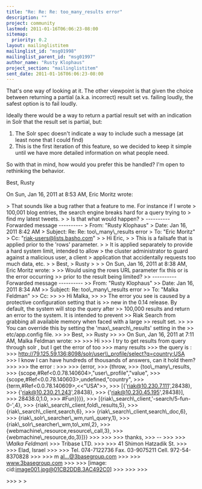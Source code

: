 ```yaml
---
title: "Re: Re: Re: too_many_results error"
description: ""
project: community
lastmod: 2011-01-16T06:06:23-08:00
sitemap:
  priority: 0.2
layout: mailinglistitem
mailinglist_id: "msg01998"
mailinglist_parent_id: "msg01997"
author_name: "Rusty Klophaus"
project_section: "mailinglistitem"
sent_date: 2011-01-16T06:06:23-08:00
---
```



That's one way of looking at it. The other viewpoint is that given the
choice between returning a partial (a.k.a. incorrect) result set vs. failing
loudly, the safest option is to fail loudly.

Ideally there would be a way to return a partial result set with an
indication in Solr that the result set is partial, but:

1) The Solr spec doesn't indicate a way to include such a message (at least
none that I could find)
2) This is the first iteration of this feature, so we decided to keep it
simple until we have more detailed information on what people need.

So with that in mind, how would you prefer this be handled? I'm open to
rethinking the behavior.

Best,
Rusty


On Sun, Jan 16, 2011 at 8:53 AM, Eric Moritz wrote:

&gt; That sounds like a bug rather that a feature to me. For instance if I wrote
&gt; 100,001 blog entries, the search engine breaks hard for a query trying to
&gt; find my latest tweets.
&gt;
&gt; Is that what would happen?
&gt; ---------- Forwarded message ----------
&gt; From: "Rusty Klophaus" 
&gt; Date: Jan 16, 2011 8:42 AM
&gt; Subject: Re: Re: too\\_many\\_results error
&gt; To: "Eric Moritz" 
&gt; Cc: "riak-users@lists.basho.com" 
&gt;
&gt; Hi Eric,
&gt;
&gt; This is a failsafe that is applied prior to the 'rows' parameter.
&gt;
&gt; It is applied separately to provide a hard system limit, intended to allow
&gt; the cluster administrator to guard against a malicious user, a client
&gt; application that accidentally requests too much data, etc.
&gt;
&gt; Best,
&gt; Rusty
&gt;
&gt;
&gt; On Sun, Jan 16, 2011 at 8:38 AM, Eric Moritz wrote:
&gt;
&gt;&gt; Would using the rows URL parameter fix this or is the error occurring
&gt;&gt; prior to the result being limited?
&gt;&gt; ---------- Forwarded message ----------
&gt;&gt; From: "Rusty Klophaus" 
&gt;&gt; Date: Jan 16, 2011 8:34 AM
&gt;&gt; Subject: Re: too\\_many\\_results error
&gt;&gt; To: "Malka Feldman" 
&gt;&gt; Cc: 
&gt;&gt;
&gt;&gt; Hi Malka,
&gt;&gt;
&gt;&gt; The error you see is caused by a protective configuration setting that is
&gt;&gt; new in the 0.14 release. By default, the system will stop the query after
&gt;&gt; 100,000 results and return an error to the system. It is intended to prevent
&gt;&gt; Riak Search from grabbing all available memory when faced with a large
&gt;&gt; result set.
&gt;&gt;
&gt;&gt; You can override this by setting the 'max\\_search\\_results' setting in the
&gt;&gt; etc/app.config file.
&gt;&gt;
&gt;&gt; Best,
&gt;&gt; Rusty
&gt;&gt;
&gt;&gt; On Sun, Jan 16, 2011 at 7:11 AM, Malka Feldman wrote:
&gt;&gt;
&gt;&gt;&gt; Hi
&gt;&gt;&gt; I try to get results from query through solr , but I get the error of too
&gt;&gt;&gt; many results
&gt;&gt;&gt; the query is :
&gt;&gt;&gt; http://79.125.59.136:8098/solr/user\\_profile/select?q=country:USA
&gt;&gt;&gt; I know I can have hundreds of thousands of answers, can it hold them?
&gt;&gt;&gt;
&gt;&gt;&gt; the error :
&gt;&gt;&gt;
&gt;&gt;&gt; {error,
&gt;&gt;&gt; {throw,
&gt;&gt;&gt; {too\\_many\\_results,
&gt;&gt;&gt; {scope,#Ref&lt;0.0.78.140604&gt;,"user\\_profile","value",
&gt;&gt;&gt; {scope,#Ref&lt;0.0.78.140603&gt;,undefined,"country",
&gt;&gt;&gt; {term,#Ref&lt;0.0.78.140609&gt;,&lt;&lt;"USA"&gt;&gt;,
&gt;&gt;&gt; [{'riak@10.230.7.111',28438},
&gt;&gt;&gt; {'riak@10.230.21.243',28438},
&gt;&gt;&gt; {'riak@10.230.45.195',28438}],
&gt;&gt;&gt; 28438.0,1.0,
&gt;&gt;&gt; #Fun}}}},
&gt;&gt;&gt; [{riak\\_search\\_client,'-search/5-fun-0-',4},
&gt;&gt;&gt; {riak\\_search\\_client,fold\\_results,5},
&gt;&gt;&gt; {riak\\_search\\_client,search,6},
&gt;&gt;&gt; {riak\\_search\\_client,search\\_doc,6},
&gt;&gt;&gt; {riak\\_solr\\_searcher\\_wm,run\\_query,1},
&gt;&gt;&gt; {riak\\_solr\\_searcher\\_wm,to\\_xml,2},
&gt;&gt;&gt; {webmachine\\_resource,resource\\_call,3},
&gt;&gt;&gt; {webmachine\\_resource,do,3}]}}
&gt;&gt;&gt;
&gt;&gt;&gt;
&gt;&gt;&gt; thanks,
&gt;&gt;&gt; --
&gt;&gt;&gt;
&gt;&gt;&gt; \\*Malka Feldman\\*
&gt;&gt;&gt; Tribase LTD.
&gt;&gt;&gt;
&gt;&gt;&gt; 41 Shimon Hatzadik St.
&gt;&gt;&gt;
&gt;&gt;&gt; Elad, Israel
&gt;&gt;&gt;
&gt;&gt;&gt; Tel. 074-7122736 Fax. 03-9075211 Cell. 972-54-8370828
&gt;&gt;&gt;
&gt;&gt;&gt; m al...@3basegroup.com
&gt;&gt;&gt;
&gt;&gt;&gt; www.3basegroup.com 
&gt;&gt;&gt;
&gt;&gt;&gt; [image: cid:image001.jpg@01CB2DDB.3AC492C0]
&gt;&gt;&gt;
&gt;&gt;&gt;
&gt;&gt;&gt;

&gt;&gt;&gt;
&gt;
&gt;

